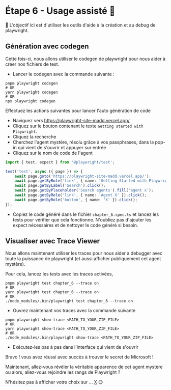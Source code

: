 # Étape 6 - Usage assisté 🦾

🎯 L'objectif ici est d'utiliser les outils d'aide à la création et au debug de playwright.

## Génération avec codegen

Cette fois-ci, nous allons utiliser le codegen de playwright pour nous aider à créer nos fichiers de test.

- Lancer le codegen avec la commande suivante :

```shell
pnpm playwright codegen
# OR
yarn playwright codegen
# OR
npx playwright codegen
```

Effectuez les actions suivantes pour lancer l'auto génération de code

- Naviguez vers https://playwright-site-madd.vercel.app/
- Cliquez sur le bouton contenant le texte `Getting started with Playwright`.
- Cliquez la recherche
- Cherchez l'agent mystère, résolu grâce à vos passphrases, dans la pop-in qui vient de s'ouvrir et appuyer sur entrée
- Cliquez sur le nom de code de l'agent

<Solution>

```typescript
import { test, expect } from '@playwright/test';

test('test', async ({ page }) => {
    await page.goto('https://playwright-site-madd.vercel.app/');
    await page.getByRole('link', { name: 'Getting Started with Playwright' }).click();
    await page.getByLabel('Search').click();
    await page.getByPlaceholder('Search agents').fill('agent x');
    await page.getByRole('link', { name: 'Agent X' }).click();
    await page.getByRole('button', { name: 'X' }).click();
});
```

</Solution>

- Copiez le code généré dans le fichier `chapter_6.spec.ts` et lancez les tests pour vérifier que cela fonctionne. N'oubliez pas d'ajouter les expect nécessaires et de nettoyer le code généré si besoin.

## Visualiser avec Trace Viewer

Nous allons maintenant utiliser les traces pour nous aider à debugger avec toute la puissance de playwright (et aussi afficher publiquement cet agent mystère).

Pour cela, lancez les tests avec les traces activées,

```shell
pnpm playwright test chapter_6 --trace on
# OR
yarn playwright test chapter_6 --trace on
# OR
./node_modules/.bin/playwright test chapter_6 --trace on
```

- Ouvrez maintenant vos traces avec la commande suivante

```shell
pnpm playwright show-trace <PATH_TO_YOUR_ZIP_FILE>
# OR
yarn playwright show-trace <PATH_TO_YOUR_ZIP_FILE>
# OR
./node_modules/.bin/playwright show-trace <PATH_TO_YOUR_ZIP_FILE>
```

- Exécutez-les pas à pas dans l'interface qui vient de s'ouvrir

Bravo ! vous avez réussi avec succès à trouver le secret de Microsoft !

Maintenant, allez-vous révéler la véritable apparence de cet agent mystère ou alors, allez-vous rejoindre les rangs de Playwright ?

N'hésitez pas à afficher votre choix sur ... [X](https://twitter.com/) :wink:
